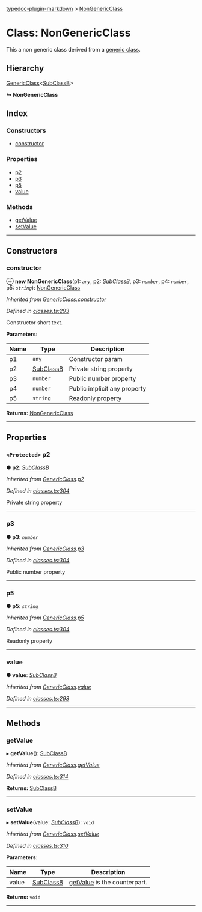 [typedoc-plugin-markdown](../README.md) > [NonGenericClass](../classes/nongenericclass.md)

# Class: NonGenericClass

This a non generic class derived from a [generic class](genericclass.md).

## Hierarchy

 [GenericClass](genericclass.md)<[SubClassB](subclassb.md)>

**↳ NonGenericClass**

## Index

### Constructors

* [constructor](nongenericclass.md#markdown-header-constructor)

### Properties

* [p2](nongenericclass.md#markdown-header-Protected-p2)
* [p3](nongenericclass.md#markdown-header-p3)
* [p5](nongenericclass.md#markdown-header-p5)
* [value](nongenericclass.md#markdown-header-value)

### Methods

* [getValue](nongenericclass.md#markdown-header-getValue)
* [setValue](nongenericclass.md#markdown-header-setValue)

---

## Constructors

###  constructor

⊕ **new NonGenericClass**(p1: *`any`*, p2: *[SubClassB](subclassb.md)*, p3: *`number`*, p4: *`number`*, p5: *`string`*): [NonGenericClass](nongenericclass.md)

*Inherited from [GenericClass](genericclass.md).[constructor](genericclass.md#markdown-header-constructor)*

*Defined in [classes.ts:293](https://bitbucket.org/owner/repository_name/src/master/classes.ts?fileviewer&amp;#x3D;file-view-default#classes.ts-293)*

Constructor short text.

**Parameters:**

| Name | Type | Description |
| ------ | ------ | ------ |
| p1 | `any` |  Constructor param |
| p2 | [SubClassB](subclassb.md) |  Private string property |
| p3 | `number` |  Public number property |
| p4 | `number` |  Public implicit any property |
| p5 | `string` |  Readonly property |

**Returns:** [NonGenericClass](nongenericclass.md)

___

## Properties

### `<Protected>` p2

**● p2**: *[SubClassB](subclassb.md)*

*Inherited from [GenericClass](genericclass.md).[p2](genericclass.md#markdown-header-Protected-p2)*

*Defined in [classes.ts:304](https://bitbucket.org/owner/repository_name/src/master/classes.ts?fileviewer&amp;#x3D;file-view-default#classes.ts-304)*

Private string property

___

###  p3

**● p3**: *`number`*

*Inherited from [GenericClass](genericclass.md).[p3](genericclass.md#markdown-header-p3)*

*Defined in [classes.ts:304](https://bitbucket.org/owner/repository_name/src/master/classes.ts?fileviewer&amp;#x3D;file-view-default#classes.ts-304)*

Public number property

___

###  p5

**● p5**: *`string`*

*Inherited from [GenericClass](genericclass.md).[p5](genericclass.md#markdown-header-p5)*

*Defined in [classes.ts:304](https://bitbucket.org/owner/repository_name/src/master/classes.ts?fileviewer&amp;#x3D;file-view-default#classes.ts-304)*

Readonly property

___

###  value

**● value**: *[SubClassB](subclassb.md)*

*Inherited from [GenericClass](genericclass.md).[value](genericclass.md#markdown-header-value)*

*Defined in [classes.ts:293](https://bitbucket.org/owner/repository_name/src/master/classes.ts?fileviewer&amp;#x3D;file-view-default#classes.ts-293)*

___

## Methods

###  getValue

▸ **getValue**(): [SubClassB](subclassb.md)

*Inherited from [GenericClass](genericclass.md).[getValue](genericclass.md#markdown-header-getValue)*

*Defined in [classes.ts:314](https://bitbucket.org/owner/repository_name/src/master/classes.ts?fileviewer&amp;#x3D;file-view-default#classes.ts-314)*

**Returns:** [SubClassB](subclassb.md)

___

###  setValue

▸ **setValue**(value: *[SubClassB](subclassb.md)*): `void`

*Inherited from [GenericClass](genericclass.md).[setValue](genericclass.md#markdown-header-setValue)*

*Defined in [classes.ts:310](https://bitbucket.org/owner/repository_name/src/master/classes.ts?fileviewer&amp;#x3D;file-view-default#classes.ts-310)*

**Parameters:**

| Name | Type | Description |
| ------ | ------ | ------ |
| value | [SubClassB](subclassb.md) |  [getValue](nongenericclass.md#markdown-header-getValue) is the counterpart. |

**Returns:** `void`

___

